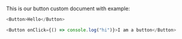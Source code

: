 This is our button custom document with example:

```js
<Button>Hello</Button>
```

```js
<Button onClick={() => console.log("hi")}>I am a button</Button>
```
